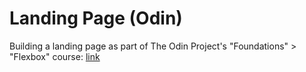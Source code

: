 # Landing Page (Odin)
Building a landing page as part of The Odin Project's "Foundations" > "Flexbox" course: [link](https://www.theodinproject.com/lessons/foundations-landing-page)
